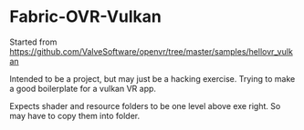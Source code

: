 # Fabric-OVR-Vulkan

Started from https://github.com/ValveSoftware/openvr/tree/master/samples/hellovr_vulkan 

Intended to be a project, but may just be a hacking exercise. Trying to make a good boilerplate for a vulkan VR app.

Expects shader and resource folders to be one level above exe right. So may have to copy them into folder.

